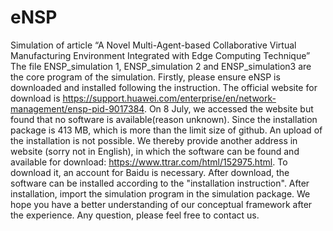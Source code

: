 # eNSP
Simulation of article “A Novel Multi-Agent-based Collaborative Virtual Manufacturing Environment Integrated with Edge Computing Technique”
The file ENSP_simulation 1, ENSP_simulation 2 and ENSP_simulation3 are the core program of the simulation. 
Firstly, please ensure eNSP is downloaded and installed following the instruction. The official website for download is https://support.huawei.com/enterprise/en/network-management/ensp-pid-9017384. On 8 July, we accessed the website but found that no software is available(reason unknown). Since the installation package is 413 MB, which is more than the limit size of github. An upload of the installation is not possible. We thereby provide another address in  website (sorry not in English), in which the software can be found and available for download: https://www.ttrar.com/html/152975.html. To download it, an account for Baidu is necessary. After download, the software can be installed according to the "installation instruction".
After installation, import the simulation program in the simulation package.
We hope you have a better understanding of our conceptual framework after the experience. Any question, please feel free to contact us. 
